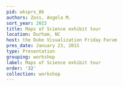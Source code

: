 ```yaml
---
pid: wksprs_86
authors: Zoss, Angela M.
sort_year: 2015
title: Maps of Science exhibit tour
location: Durham, NC
host: the Duke Visualization Friday Forum
pres_date: January 23, 2015
type: Presentation
grouping: workshop
label: Maps of Science exhibit tour
order: '32'
collection: workshop
---
```


